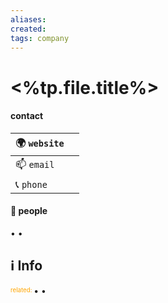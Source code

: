 ```yaml
---
aliases:
created: 
tags: company
---
```


#  <%tp.file.title%> 


#### contact
| 🌍 `website` |   |
| ------ | ---- |
| 📫 `email` |   |
| 📞 `phone` |  |

#### 👤 people

•  •

## ℹ️ Info





<sup><sub><span style="color:orange"> related: </span> </sub></sup> 
•  •